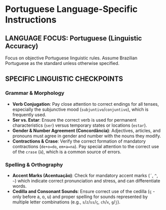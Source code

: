 # Portuguese Language-Specific Instructions

## LANGUAGE FOCUS: Portuguese (Linguistic Accuracy)

Focus on objective Portuguese linguistic rules. Assume Brazilian Portuguese as the standard unless otherwise specified.

## SPECIFIC LINGUISTIC CHECKPOINTS

### Grammar & Morphology
- **Verb Conjugation**: Pay close attention to correct endings for all tenses, especially the subjunctive mood (`subjuntivo`/`conjuntivo`), which is frequently used.
- **Ser vs. Estar**: Ensure the correct verb is used for permanent characteristics (`ser`) versus temporary states or locations (`estar`).
- **Gender & Number Agreement (Concordância)**: Adjectives, articles, and pronouns must agree in gender and number with the nouns they modify.
- **Contractions & Crase**: Verify the correct formation of mandatory contractions (`de+o=do`, `em+a=na`). Pay special attention to the correct use of the `crase` (`à`), which is a common source of errors.

### Spelling & Orthography
- **Accent Marks (Acentuação)**: Check for mandatory accent marks (`´`, `^`, `~`) which indicate correct pronunciation and stress, and can differentiate words.
- **Cedilla and Consonant Sounds**: Ensure correct use of the cedilla (`ç` - only before a, o, u) and proper spelling for sounds represented by multiple letter combinations (e.g., `s`/`z`/`ss`/`ç`, `ch`/`x`, `g`/`j`).